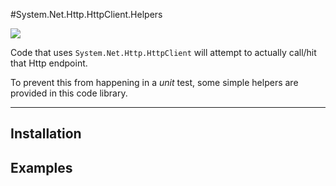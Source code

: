 #System.Net.Http.HttpClient.Helpers

![](https://ci.appveyor.com/api/projects/status/ji2958rtahi80134)

Code that uses `System.Net.Http.HttpClient` will attempt to actually call/hit that Http endpoint. 

To prevent this from happening in a *unit* test, some simple helpers are provided in this code library.

-----

## Installation

## Examples
